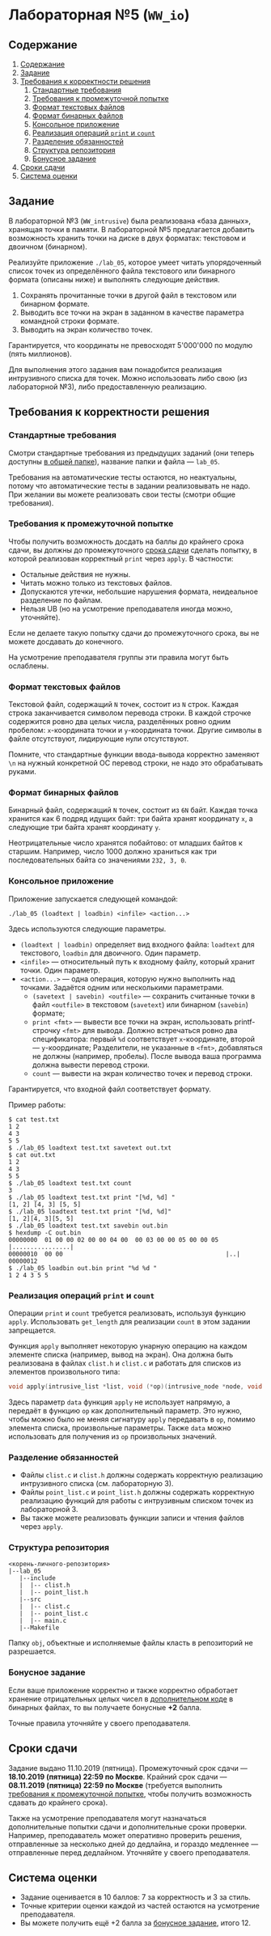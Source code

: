 # Лабораторная №5 (`WW_io`)

## Содержание
1. [Содержание](#содержание)
1. [Задание](#задание)
1. [Требования к корректности решения](#требования-к-корректности-решения)
    1. [Стандартные требования](#стандартные-требования)
    1. [Требования к промежуточной попытке](#требования-к-промежуточной-попытке)
    1. [Формат текстовых файлов](#формат-текстовых-файлов)
    1. [Формат бинарных файлов](#формат-бинарных-файлов)
    1. [Консольное приложение](#консольное-приложение)
    1. [Реализация операций `print` и `count`](#реализация-операций-print-и-count)
    1. [Разделение обязанностей](#разделение-обязанностей)
    1. [Структура репозитория](#структура-репозитория)
    1. [Бонусное задание](#бонусное-задание)
1. [Сроки сдачи](#сроки-сдачи)
1. [Система оценки](#система-оценки)

## Задание
В лабораторной №3 (`WW_intrusive`) была реализована «база данных», хранящая точки в памяти.
В лабораторной №5 предлагается добавить возможность хранить точки на диске в двух форматах: текстовом и двоичном (бинарном).

Реализуйте приложение `./lab_05`, которое умеет читать упорядоченный список точек из определённого
файла текстового или бинарного формата (описаны ниже) и выполнять следующие действия.

1. Сохранять прочитанные точки в другой файл в текстовом или бинарном формате.
2. Выводить все точки на экран в заданном в качестве параметра командной строки формате.
3. Выводить на экран количество точек.

Гарантируется, что координаты не превосходят 5'000'000 по модулю (пять миллионов).

Для выполнения этого задания вам понадобится реализация интрузивного списка для точек.
Можно использовать либо свою (из лабораторной №3), либо предоставленную реализацию.

## Требования к корректности решения
### Стандартные требования
Смотри стандартные требования из предыдущих заданий (они теперь доступны [в общей папке](../tasks-common)), название папки и файла — `lab_05`.

Требования на автоматические тесты остаются, но неактуальны, потому что автоматические тесты
в задании реализовывать не надо.
При желании вы можете реализовать свои тесты (смотри общие требования).

### Требования к промежуточной попытке
Чтобы получить возможность досдать на баллы до крайнего срока сдачи,
вы должны до промежуточного [срока сдачи](#сроки-сдачи) сделать попытку,
в которой реализован корректный `print` через `apply`.
В частности:

* Остальные действия не нужны.
* Читать можно только из текстовых файлов.
* Допускаются утечки, небольшие нарушения формата, неидеальное разделение по файлам.
* Нельзя UB (но на усмотрение преподавателя иногда можно, уточняйте).

Если не делаете такую попытку сдачи до промежуточного срока, вы не можете досдавать до конечного.

На усмотрение преподавателя группы эти правила могут быть ослаблены.

### Формат текстовых файлов
Текстовой файл, содержащий `N` точек, состоит из `N` строк.
Каждая строка заканчивается символом перевода строки.
В каждой строчке содержится ровно два целых числа, разделённых ровно одним пробелом:
`x`-координата точки и `y`-координата точки.
Другие символы в файле отсутствуют, лидирующие нули отсутствуют.

Помните, что стандартные функции ввода-вывода корректно заменяют `\n`
на нужный конкретной ОС перевод строки, не надо это обрабатывать руками.

### Формат бинарных файлов
Бинарный файл, содержащий `N` точек, состоит из `6N` байт.
Каждая точка хранится как 6 подряд идущих байт: три байта хранят координату
`x`, а следующие три байта хранят координату `y`.

Неотрицательные число хранятся побайтово: от младших байтов к старшим.
Например, число 1000 должно храниться как три последовательных байта со
значениями `232, 3, 0`.

### Консольное приложение
Приложение запускается следующей командой:

```
./lab_05 (loadtext | loadbin) <infile> <action...>
```

Здесь используются следующие параметры.

* `(loadtext | loadbin)` определяет вид входного файла: `loadtext` для текстового, `loadbin` для двоичного. Один параметр.
* `<infile>` — относительный путь к входному файлу, который хранит точки. Один параметр.
* `<action...>` — одна операция, которую нужно выполнить над точками.
  Задаётся одним или несколькими параметрами.
  * `(savetext | savebin) <outfile>` — сохранить считанные точки в файл `<outfile>` в текстовом (`savetext`) или бинарном (`savebin`) формате;
  * `print <fmt>` — вывести все точки на экран, использовать printf-строчку `<fmt>` для вывода.
    Должно встречаться ровно два спецификатора: первый `%d` соответствует `x`-координате, второй — `y`-координате;
    Разделители, не указанные в `<fmt>`, добавляться не должны (например, пробелы).
    После вывода ваша программа должна вывести перевод строки.
  * `count` — вывести на экран количество точек и перевод строки.

Гарантируется, что входной файл соответствует формату.

Пример работы:

```
$ cat test.txt
1 2
4 3
5 5
$ ./lab_05 loadtext test.txt savetext out.txt
$ cat out.txt
1 2
4 3
5 5
$ ./lab_05 loadtext test.txt count
3
$ ./lab_05 loadtext test.txt print "[%d, %d] "
[1, 2] [4, 3] [5, 5] 
$ ./lab_05 loadtext test.txt print "[%d, %d]"
[1, 2][4, 3][5, 5]
$ ./lab_05 loadtext test.txt savebin out.bin
$ hexdump -C out.bin
00000000  01 00 00 02 00 00 04 00  00 03 00 00 05 00 00 05  |................|
00000010  00 00                                             |..|
00000012
$ ./lab_05 loadbin out.bin print "%d %d "
1 2 4 3 5 5 
```

### Реализация операций `print` и `count`
Операции `print` и `count` требуется реализовать, используя функцию `apply`.
Использовать `get_length` для реализации `count` в этом задании запрещается.

Функция `apply` выполняет некоторую унарную операцию на каждом элементе списка
(например, вывод на экран).
Она должна быть реализована в файлах `clist.h` и `clist.c` и работать для списков
из элементов произвольного типа:

```C++
void apply(intrusive_list *list, void (*op)(intrusive_node *node, void *data), void *data);
```

Здесь параметр `data` функция `apply` не использует напрямую, а передаёт в функцию `op` как дополнительный параметр.
Это нужно, чтобы можно было не меняя сигнатуру `apply` передавать в `op`, помимо элемента списка, произвольные параметры.
Также `data` можно использовать для получения из `op` произвольных значений.

### Разделение обязанностей
* Файлы `clist.c` и `clist.h` должны содержать корректную реализацию интрузивного списка (см. лабораторную 3).
* Файлы `point_list.c` и `point_list.h` должны содержать корректную реализацию функций для работы
  с интрузивным списком точек из лабораторной 3.
* Вы также можете реализовать функции записи и чтения файлов через `apply`.

### Структура репозитория
```
<корень-личного-репозитория>
|--lab_05
   |--include
   |  |-- clist.h
   |  |-- point_list.h
   |--src
   |  |-- clist.c
   |  |-- point_list.c
   |  |-- main.c
   |--Makefile
```

Папку `obj`, объектные и исполняемые файлы класть в репозиторий не разрешается.

### Бонусное задание
Если ваше приложение корректно и также корректно обработает хранение отрицательных
целых чисел в [дополнительном коде](https://ru.wikipedia.org/wiki/%D0%94%D0%BE%D0%BF%D0%BE%D0%BB%D0%BD%D0%B8%D1%82%D0%B5%D0%BB%D1%8C%D0%BD%D1%8B%D0%B9_%D0%BA%D0%BE%D0%B4)
в бинарных файлах, то вы получаете бонусные **+2** балла.

Точные правила уточняйте у своего преподавателя.

## Сроки сдачи

Задание выдано 11.10.2019 (пятница).
Промежуточный срок сдачи — **18.10.2019 (пятница) 22:59 по Москве**.
Крайний срок сдачи — **08.11.2019 (пятница) 22:59 по Москве** (требуется выполнить [требования к промежуточной попытке](#требования-к-промежуточной-попытке), чтобы получить возможность сдавать до крайнего срока).

Также на усмотрение преподавателя могут назначаться дополнительные попытки сдачи и дополнительные сроки
проверки.
Например, преподаватель может оперативно проверить решения, отправленные за несколько дней до дедлайна,
и гораздо медленнее — отправленные перед дедлайном.
Уточняйте у своего преподавателя.

## Система оценки

* Задание оценивается в 10 баллов: 7 за корректность и 3 за стиль.
* Точные критерии оценки каждой из частей остаются на усмотрение преподавателя.
* Вы можете получить ещё +2 балла за [бонусное задание](#бонусное-задание), итого 12.
